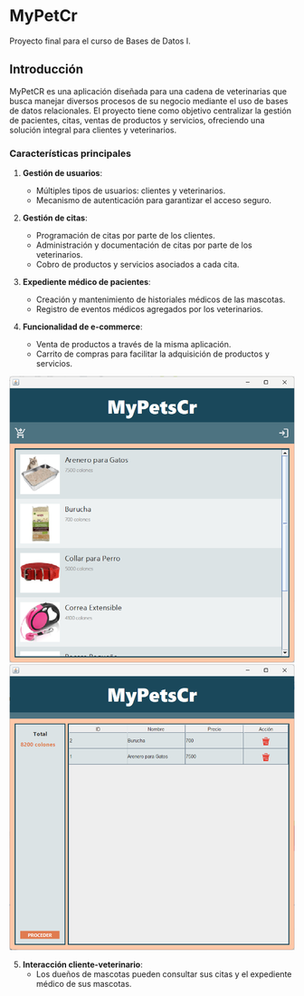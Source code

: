 # MyPetCr
Proyecto final para el curso de Bases de Datos I.

## Introducción

MyPetCR es una aplicación diseñada para una cadena de veterinarias que busca manejar diversos procesos de su negocio mediante el uso de bases de datos relacionales. El proyecto tiene como objetivo centralizar la gestión de pacientes, citas, ventas de productos y servicios, ofreciendo una solución integral para clientes y veterinarios.

### Características principales

1. **Gestión de usuarios**:
   - Múltiples tipos de usuarios: clientes y veterinarios.
   - Mecanismo de autenticación para garantizar el acceso seguro.

2. **Gestión de citas**:
   - Programación de citas por parte de los clientes.
   - Administración y documentación de citas por parte de los veterinarios.
   - Cobro de productos y servicios asociados a cada cita.

3. **Expediente médico de pacientes**:
   - Creación y mantenimiento de historiales médicos de las mascotas.
   - Registro de eventos médicos agregados por los veterinarios.

4. **Funcionalidad de e-commerce**:
   - Venta de productos a través de la misma aplicación.
   - Carrito de compras para facilitar la adquisición de productos y servicios.  

![E-commerce](images/e-commerce.png)  
![Carrito](images/carrito.png)  

5. **Interacción cliente-veterinario**:
   - Los dueños de mascotas pueden consultar sus citas y el expediente médico de sus mascotas.
